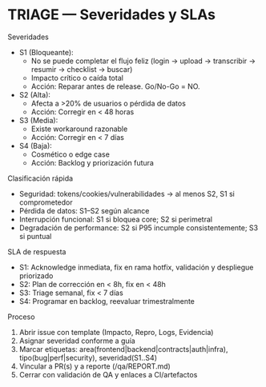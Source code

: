 # TRIAGE — Severidades y SLAs

Severidades
- S1 (Bloqueante):
  - No se puede completar el flujo feliz (login → upload → transcribir → resumir → checklist → buscar)
  - Impacto crítico o caída total
  - Acción: Reparar antes de release. Go/No-Go = NO.
- S2 (Alta):
  - Afecta a >20% de usuarios o pérdida de datos
  - Acción: Corregir en < 48 horas
- S3 (Media):
  - Existe workaround razonable
  - Acción: Corregir en < 7 días
- S4 (Baja):
  - Cosmético o edge case
  - Acción: Backlog y priorización futura

Clasificación rápida
- Seguridad: tokens/cookies/vulnerabilidades → al menos S2, S1 si comprometedor
- Pérdida de datos: S1–S2 según alcance
- Interrupción funcional: S1 si bloquea core; S2 si perimetral
- Degradación de performance: S2 si P95 incumple consistentemente; S3 si puntual

SLA de respuesta
- S1: Acknowledge inmediata, fix en rama hotfix, validación y despliegue priorizado
- S2: Plan de corrección en < 8h, fix en < 48h
- S3: Triage semanal, fix < 7 días
- S4: Programar en backlog, reevaluar trimestralmente

Proceso
1) Abrir issue con template (Impacto, Repro, Logs, Evidencia)
2) Asignar severidad conforme a guía
3) Marcar etiquetas: area(frontend|backend|contracts|auth|infra), tipo(bug|perf|security), severidad(S1..S4)
4) Vincular a PR(s) y a reporte (/qa/REPORT.md)
5) Cerrar con validación de QA y enlaces a CI/artefactos
